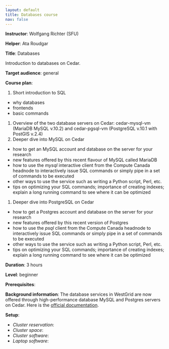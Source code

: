 ```yaml
---
layout: default
title: Databases course
nav: false
---
```


**Instructor**: Wolfgang Richter (SFU)

**Helper**: Ata Roudgar

**Title**: Databases

Introduction to databases on Cedar.

**Target audience**: general

**Course plan**:

1. Short introduction to SQL
  - why databases
  - frontends
  - basic commands
1. Overview of the two database servers on Cedar: cedar-mysql-vm (MariaDB MySQL v.10.2) and
   cedar-pgsql-vm (PostgreSQL v.10.1 with PostGIS v.2.4)
1. Deeper dive into MySQL on Cedar
  - how to get an MySQL account and database on the server for your research
  - new features offered by this recent flavour of MySQL called MariaDB
  - how to use the _mysql_ interactive client from the Compute Canada headnode to interactively issue SQL
    commands or simply pipe in a set of commands to be executed
  - other ways to use the service such as writing a Python script, Perl, etc.
  - tips on optimizing your SQL commands; importance of creating indexes; explain a long running command
    to see where it can be optimized
1. Deeper dive into PostgreSQL on Cedar
  - how to get a Postgres account and database on the server for your research
  - new features offered by this recent version of Postgres
  - how to use the _psql_ client from the Compute Canada headnode to interactively issue SQL commands or
    simply pipe in a set of commands to be executed
  - other ways to use the service such as writing a Python script, Perl, etc.
  - tips on optimizing your SQL commands; importance of creating indexes; explain a long running command
    to see where it can be optimized

**Duration**: 3 hours

**Level**: beginner

**Prerequisites**:

**Background information**: The database services in WestGrid are now offered through high-performance
database MySQL and Postgres servers on Cedar. Here is the
[official documentation](https://docs.computecanada.ca/wiki/Database_servers).

**Setup**:
- *Cluster reservation*:
- *Cluster space*:
- *Cluster software*:
- *Laptop software*:
